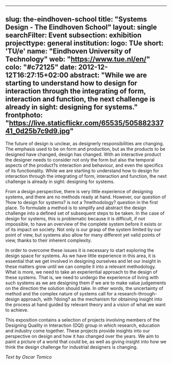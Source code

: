 
---
slug: the-eindhoven-school
title: "Systems Design - The Eindhoven School"
layout: single
searchFilter: Event
subsection: exhibition
projecttype: general
institution:
    logo: TUe
    short: 'TU/e'
    name: "Eindhoven University of Technology"
    web: "https://www.tue.nl/en/"
    colo: "#c72125"
date: 2012-12-12T16:27:15+02:00
abstract: "While we are starting to understand how to design for interaction through the integrating of form, interaction and function, the next challenge is already in sight: designing for systems."
frontphoto: "https://live.staticflickr.com/65535/50588233741_0d25b7c9d9.jpg"
---

The future of design is unclear, as designerly responsibilities are changing. The emphasis used to be on form and production, but as the products to be designed have changed, design has changed. With an interactive product the designer needs to consider not only the form but also the temporal aspects of the product?s interaction and behaviour, and even the specifics of its functionality. While we are starting to understand how to design for interaction through the integrating of form, interaction and function, the next challenge is already in sight: designing for systems.

From a design perspective, there is very little experience of designing systems, and there are no methods ready at hand. However, our question of ?how to design for systems? is not a ?methodology? question in the first place. To formulate a method is to simplify and abstract the design challenge into a defined set of subsequent steps to be taken. In the case of design for systems, this is problematic because it is difficult, if not impossible, to have an overview of the complete system before it exists or of its impact on society. Not only is our grasp of the system limited by our point of view, but systems also allow for many different yet valid points of view, thanks to their inherent complexity.

In order to overcome these issues it is necessary to start exploring the design space for systems. As we have little experience in this area, it is essential that we get involved in designing ourselves and let our insight in these matters grow until we can compile it into a relevant methodology. What is more, we need to take an experiential approach to the design of these systems. That is, we need to undergo the experience of living with such systems as we are designing them if we are to make value judgements on the direction the solution should take. In other words, the uncertainty of method and the complex nature of systems call for a research-through-design approach, with ?doing? as the mechanism for obtaining insight into the process at hand guided by relevant theory and a vision of what we want to achieve.

This exposition contains a selection of projects involving members of the Designing Quality in Interaction (DQI) group in which research, education and industry come together. These projects provide insights into our perspective on design and how it has changed over the years. We aim to paint a picture of a world that could be, as well as giving insight into how we think the design challenge for industrial designers is changing.

*Text by Oscar Tomico*